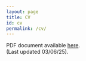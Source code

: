 ```yaml
---
layout: page
title: CV
id: cv
permalink: /cv/
---
```


PDF document available <a target="_blank" href="https://annabelledilustro.github.io/folder/CV-03062025.pdf" >here</a>. <br>
(Last updated 03/06/25). 
